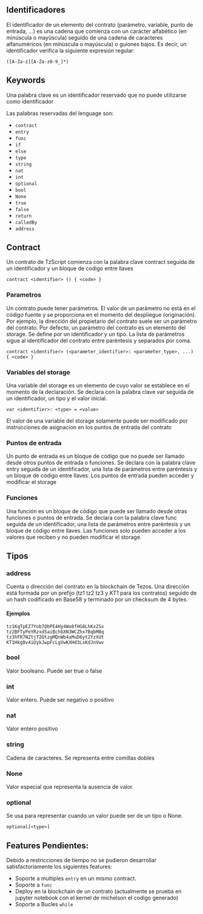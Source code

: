 
## Identificadores
El identificador de un elemento del contrato (parámetro, variable, punto de entrada, ...) es una cadena que comienza con un carácter alfabético (en minúscula o mayúscula) seguido de una cadena de caracteres alfanuméricos (en minúscula o mayúscula) o guiones bajos. Es decir, un identificador verifica la siguiente expresión regular:

```([A-Za-z][A-Za-z0-9_]*)```

## Keywords
Una palabra clave es un identificador reservado que no puede utilizarse como identificador

Las palabras reservadas del lenguage son:
- `contract`
- `entry`
- `func`
- `if`
- `else`
- `type`
- `string`
- `nat`
- `int`
- `optional`
- `bool`
- `None`
- `true`
- `false`
- `return`
- `calledBy`
- `address`

## Contract
Un contrato de TzScript comienza con la palabra clave contract seguida de un identificador y un bloque de codigo entre llaves 
    
```
contract <identifier> () { <code> }
```

### Parametros
Un contrato puede tener parámetros. El valor de un parámetro no está en el código fuente y se proporciona en el momento del despliegue (originación). Por ejemplo, la dirección del propietario del contrato suele ser un parámetro del contrato. Por defecto, un parámetro del contrato es un elemento del storage. Se define por un identificador y un tipo. La lista de parámetros sigue al identificador del contrato entre paréntesis y separados por coma.
    
```
contract <identifier> (<parameter_identifier>: <parameter_type>, ...) 
{ <code> }
```

### Variables del storage
Una variable del storage es un elemento de cuyo valor se establece en el momento de la declaración. Se declara con la palabra clave var seguida de un identificador, un tipo y el valor inicial.

```
var <identifier>: <type> = <value>
```

El valor de una variable del storage solamente puede ser modificado por instrucciones de asignacion en los puntos de entrada del contrato

### Puntos de entrada 
Un punto de entrada es un bloque de código que no puede ser llamado desde otros puntos de entrada o funciones. Se declara con la palabra clave entry seguida de un identificador, una lista de parámetros entre paréntesis y un bloque de código entre llaves. Los puntos de entrada pueden acceder y modificar el storage

### Funciones
Una función es un bloque de código que puede ser llamado desde otras funciones o puntos de entrada. Se declara con la palabra clave func seguida de un identificador, una lista de parámetros entre paréntesis y un bloque de código entre llaves. Las funciones solo pueden acceder a los valores que reciben y no pueden modificar el storage.

## Tipos

### address
Cuenta o dirección del contrato en la blockchain de Tezos. Una dirección está formada por un prefijo (tz1 tz2 tz3 y KT1 para los contratos) seguido de un hash codificado en Base58 y terminado por un checksum de 4 bytes.
#### Ejemplos
```
tz1KqTpEZ7Yob7QbPE4Hy4Wo8fHG8LhKxZSx
tz2BFTyPeYRzxd5aiBchbXN3WCZhx7BqbMBq
tz3hFR7NZtjT2QtzgMQnWb4xMuD6yt2YzXUt
KT1Hkg8v4iUykJwpFcLgVwKXHd3LsKdJnVwv
```

### bool
Valor booleano. Puede ser true o false

### int
Valor entero. Puede ser negativo o positivo

### nat
Valor entero positivo

### string
Cadena de caracteres. Se representa entre comillas dobles

### None
Valor especial que representa la ausencia de valor.

### optional
Se usa para representar cuando un valor puede ser de un tipo o None.
```
optional[<type>]
```

## Features Pendientes:

Debido a restricciones de tiempo no se pudieron desarrollar satisfactoriamente los siguientes features:

- Soporte a multiples `entry` en un mismo contract.
- Soporte a `func`
- Deploy en la blockchain de un contrato (actualmente se prueba en jupyter notebook con el kernel de michelson el codigo generado)
- Soporte a Bucles `while`